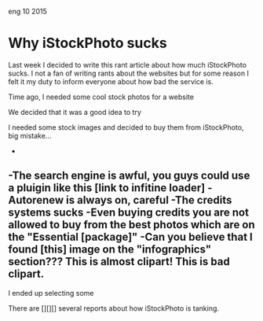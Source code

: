 <permalink>eng</permalink>
<month>10</month>
<year>2015</year>

# Why iStockPhoto sucks

Last week I decided to write this rant article about how much iStockPhoto sucks. I not a fan of writing rants about the websites but for some reason I felt it my duty to inform everyone about how bad the service is.

Time ago, I needed some cool stock photos for a website

We decided that it was a good idea to try 

I needed some stock images and decided to buy them from iStockPhoto, big mistake...

-
-The search engine is awful, you guys could use a pluigin like this [link to infitine loader]
-Autorenew is always on, careful
-The credits systems sucks
-Even buying credits you are not allowed to buy from the best photos which are on the "Essential [package]"
-Can you believe that I found [this] image on the "infographics" section??? This is almost clipart! This is bad clipart.
-

I ended up selecting some

There are [][][] several reports about how iStockPhoto is tanking.



